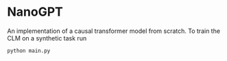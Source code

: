 # NanoGPT
An implementation of a causal transformer model from scratch. To train the CLM on a synthetic task run

```bash
python main.py
```